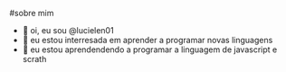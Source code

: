  #sobre mim
 - 👋 oi, eu sou @lucielen01
- 👀 eu estou interresada em aprender a programar novas linguagens
- 🌱 eu estou aprendendendo a programar a linguagem de javascript e scrath

